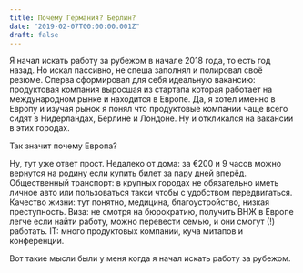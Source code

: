 ```yaml
---
title: Почему Германия? Берлин?
date: "2019-02-07T00:00:00.001Z"
draft: false
---
```


Я начал искать работу за рубежом в начале 2018 года, то есть год назад. Но искал пассивно, не спеша заполнял и полировал своё резюме. Сперва сформировал для себя идеальную вакансию: продуктовая компания выросшая из стартапа которая работает на международном рынке и находится в Европе. Да, я хотел именно в Европу и изучая рынок я понял что продуктовые компании чаще всего сидят в Нидерландах, Берлине и Лондоне. Ну и откликался на вакансии в этих городах.

Так значит почему Европа?

Ну, тут уже ответ прост. Недалеко от дома: за €200 и 9 часов можно вернутся на родину если купить билет за пару дней вперёд. Общественный транспорт: в крупных городах не обязательно иметь личное авто или пользоваться такси чтобы с удобством передвигаться. Качество жизни: тут понятно, медицина, благоустройство, низкая преступность. Виза: не смотря на бюрократию, получить ВНЖ в Европе легче если найти работу, можно перевести семью, и они смогут (!) работать. IT: много продуктовых компании, куча митапов и конференции.

Вот такие мысли были у меня когда я начал искать работу за рубежом.
